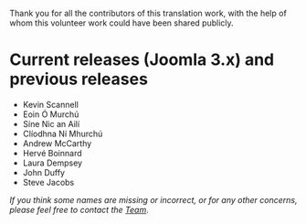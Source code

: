 Thank you for all the contributors of this translation work, with the help of whom this volunteer work could have been shared publicly.

# Current releases (Joomla 3.x) and previous releases

* Kevin Scannell
* Eoin Ó Murchú
* Síne Nic an Ailí
* Clíodhna Ní Mhurchú
* Andrew McCarthy
* Hervé Boinnard
* Laura Dempsey
* John Duffy
* Steve Jacobs


*If you think some names are missing or incorrect, or for any other concerns, please feel free to contact the [Team](README.md#team-members)*.

